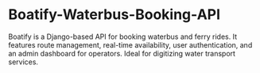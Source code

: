 # Boatify-Waterbus-Booking-API
Boatify is a Django-based API for booking waterbus and ferry rides. It features route management, real-time availability, user authentication, and an admin dashboard for operators. Ideal for digitizing water transport services.
